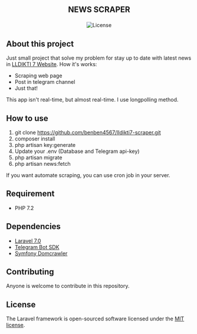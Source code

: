 ## <p align="center">NEWS SCRAPER</p>
<p align="center">
<img src="https://poser.pugx.org/laravel/framework/license.svg" alt="License"></a>
</p>

## About this project

Just small project that solve my problem for stay up to date with latest news in [LLDIKTI 7 Website](http://lldikti7.ristekdikti.go.id). How it's works:

- Scraping web page
- Post in telegram channel
- Just that!

This app isn't real-time, but almost real-time. I use longpolling method. 

## How to use
1. git clone https://github.com/benben4567/lldikti7-scraper.git
2. composer install
3. php artisan key:generate
4. Update your .env (Database and Telegram api-key)
5. php artisan migrate
6. php artisan news:fetch

If you want automate scraping, you can use cron job in your server.

## Requirement

- PHP 7.2

## Dependencies

- [Laravel 7.0](https://laravel.com)
- [Telegram Bot SDK](https://telegram-bot-sdk.readme.io/docs)
- [Symfony Domcrawler](https://packagist.org/packages/symfony/dom-crawler)


## Contributing

Anyone is welcome to contribute in this repository.

## License

The Laravel framework is open-sourced software licensed under the [MIT license](https://opensource.org/licenses/MIT).
